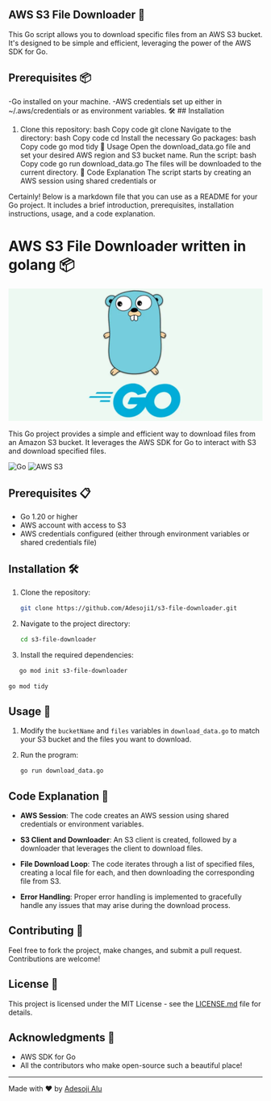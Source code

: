 ## AWS S3 File Downloader 🚀 

This Go script allows you to download specific files from an AWS S3 bucket. It's designed to be simple and efficient, leveraging the power of the AWS SDK for Go.

## Prerequisites 📦 


-Go installed on your machine.
-AWS credentials set up either in ~/.aws/credentials or as environment variables.
🛠️ ## Installation

1. Clone this repository:
bash
Copy code
git clone <your-repo-link>
Navigate to the directory:
bash
Copy code
cd <your-repo-directory>
Install the necessary Go packages:
bash
Copy code
go mod tidy
🚀 Usage
Open the download_data.go file and set your desired AWS region and S3 bucket name.
Run the script:
bash
Copy code
go run download_data.go
The files will be downloaded to the current directory.
📜 Code Explanation
The script starts by creating an AWS session using shared credentials or


Certainly! Below is a markdown file that you can use as a README for your Go project. It includes a brief introduction, prerequisites, installation instructions, usage, and a code explanation.


# AWS S3 File Downloader written in golang 📦

![go](golang.png)

This Go project provides a simple and efficient way to download files from an Amazon S3 bucket. It leverages the AWS SDK for Go to interact with S3 and download specified files.

![Go](https://img.shields.io/badge/Go-1.20-blue.svg)
![AWS S3](https://img.shields.io/badge/AWS-S3-orange.svg)

## Prerequisites 📋

- Go 1.20 or higher
- AWS account with access to S3
- AWS credentials configured (either through environment variables or shared credentials file)

## Installation 🛠️

1. Clone the repository:

   ```bash
   git clone https://github.com/Adesoji1/s3-file-downloader.git

   ```

2. Navigate to the project directory:

   ```bash
   cd s3-file-downloader
   ```

3. Install the required dependencies:

```bash
   go mod init s3-file-downloader
   ```

   ```bash
   go mod tidy
   ```

## Usage 🚀

1. Modify the `bucketName` and `files` variables in `download_data.go` to match your S3 bucket and the files you want to download.

2. Run the program:

   ```bash
   go run download_data.go
   ```

## Code Explanation 🧠

- **AWS Session**: The code creates an AWS session using shared credentials or environment variables.

- **S3 Client and Downloader**: An S3 client is created, followed by a downloader that leverages the client to download files.

- **File Download Loop**: The code iterates through a list of specified files, creating a local file for each, and then downloading the corresponding file from S3.

- **Error Handling**: Proper error handling is implemented to gracefully handle any issues that may arise during the download process.

## Contributing 🤝

Feel free to fork the project, make changes, and submit a pull request. Contributions are welcome!

## License 📄

This project is licensed under the MIT License - see the [LICENSE.md](LICENSE.md) file for details.

## Acknowledgments 🙏

- AWS SDK for Go
- All the contributors who make open-source such a beautiful place!

---

Made with ❤️ by [Adesoji Alu](https://github.com/Adesoji1)


